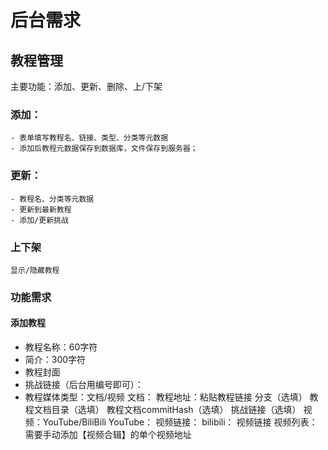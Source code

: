 # 后台需求

## 教程管理  
主要功能：添加、更新、删除、上/下架

### 添加：
    - 表单填写教程名、链接、类型、分类等元数据
    - 添加后教程元数据保存到数据库，文件保存到服务器；

### 更新：
    - 教程名、分类等元数据
    - 更新到最新教程
    - 添加/更新挑战

### 上下架
    显示/隐藏教程

### 功能需求
#### 添加教程
- 教程名称：60字符
- 简介：300字符
- 教程封面
- 挑战链接（后台用编号即可）：
- 教程媒体类型：文档/视频
文档：
教程地址：粘贴教程链接
分支（选填）
教程文档目录（选填）
教程文档commitHash（选填）
挑战链接（选填）
视频：YouTube/BiliBili
YouTube：
视频链接：
bilibili：
视频链接
视频列表：需要手动添加【视频合辑】的单个视频地址
